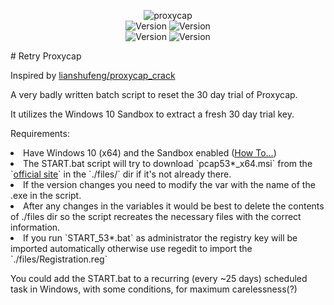 <p align="center"><img title="proxycap" src="https://img.shields.io/badge/Requires-ProxyCap-green"><br>
<img title="Version" src="https://img.shields.io/badge/For Version-5.3.6-yellow">
<img title="Version" src="https://img.shields.io/badge/Status-Tested-green">
<br>
<img title="Version" src="https://img.shields.io/badge/For Version-5.3.8-green">
<img title="Version" src="https://img.shields.io/badge/Status-Untested-red">
</p>
# Retry Proxycap

Inspired by <a href="https://github.com/lianshufeng/proxycap_crack">lianshufeng/proxycap_crack</a>

A very badly written batch script to reset the 30 day trial of Proxycap. <br>

It utilizes the Windows 10 Sandbox to extract a fresh 30 day trial key.

Requirements:
<li>Have Windows 10 (x64) and the Sandbox enabled (<a href="https://letmegooglethat.com/?q=how+to+enable+sandbox+in+windows+10">How To...</a>)
<li>The START.bat script will try to download `pcap53*_x64.msi` from the `<a href="https://www.proxycap.com/">official site</a>` in the `./files/` dir if it's not already there.
<li>If the version changes you need to modify the var with the name of the .exe in the script.
<li>After any changes in the variables it would be best to delete the contents of ./files dir so the script recreates the necessary files with the correct information.

<li>If you run `START_53*.bat` as administrator the registry key will be imported automatically otherwise use regedit to import the `./files/Registration.reg`
  
You could add the START.bat to a recurring (every ~25 days) scheduled task in Windows, with some conditions, for maximum carelessness(?)
